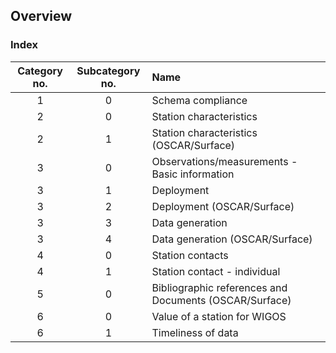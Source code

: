 ## Overview
### Index 

Category no. | Subcategory no. | Name
:-:|:-:|:-- 
1|0|Schema compliance
2|0|Station characteristics
2|1|Station characteristics (OSCAR/Surface)
3|0|Observations/measurements - Basic information
3|1| Deployment
3|2|Deployment (OSCAR/Surface)
3|3| Data generation
3|4| Data generation (OSCAR/Surface)
4|0|Station contacts
4|1|Station contact - individual
5|0|Bibliographic references and Documents (OSCAR/Surface)
6|0| Value of a station for WIGOS
6|1| Timeliness of data

